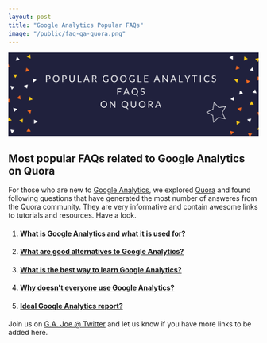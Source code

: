 ```yaml
---
layout: post
title: "Google Analytics Popular FAQs"
image: "/public/faq-ga-quora.png"
---
```


![alt text](/public/faq-ga-quora.png "FAQ on Google Analytics")

## Most popular FAQs related to Google Analytics on Quora

For those who are new to [Google Analytics](http://analytics.google.com), we explored [Quora](https://quora.com) and found following questions that have generated the most number of answeres from the Quora community. They are very informative and contain awesome links to tutorials and resources. Have a look.  

1. #### [What is Google Analytics and what it is used for?](https://www.quora.com/What-is-Google-Analytics-and-what-it-is-used-for)

2. #### [What are good alternatives to Google Analytics?](https://www.quora.com/What-are-good-alternatives-to-Google-Analytics)

3. #### [What is the best way to learn Google Analytics?](https://www.quora.com/What-is-the-best-way-to-learn-Google-Analytics)

4. #### [Why doesn't everyone use Google Analytics?](https://www.quora.com/Why-doesnt-everyone-use-Google-Analytics)

5. #### [Ideal Google Analytics report?](https://www.quora.com/Ideal-Google-Analytics-report)


Join us on [G.A. Joe @ Twitter](https://twitter.com/gajoeapp) and let us know if you have more links to be added here.